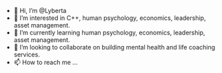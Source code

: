 - 👋 Hi, I’m @Lyberta
- 👀 I’m interested in C++, human psychology, economics, leadership, asset management.
- 🌱 I’m currently learning human psychology, economics, leadership, asset management.
- 💞️ I’m looking to collaborate on building mental health and life coaching services.
- 📫 How to reach me ...

<!---
Lyberta/Lyberta is a ✨ special ✨ repository because its `README.md` (this file) appears on your GitHub profile.
You can click the Preview link to take a look at your changes.
--->
